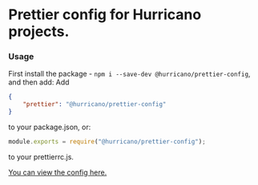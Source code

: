 # Prettier config for Hurricano projects.

### Usage

First install the package - `npm i --save-dev @hurricano/prettier-config`, and then add:
Add

```json
{
	"prettier": "@hurricano/prettier-config"
}
```

to your package.json, or:

```js
module.exports = require("@hurricano/prettier-config");
```

to your prettierrc.js.

[You can view the config here.](https://github.com/)